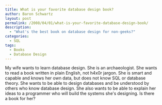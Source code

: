 ```yaml
---
title: What is your favorite database design book?
author: Baron Schwartz
layout: post
permalink: /2008/04/01/what-is-your-favorite-database-design-book/
description:
  - "What's the best book on database design for non-geeks?"
categories:
  - SQL
tags:
  - Books
  - Database Design
---
```

My wife wants to learn database design. She is an archaeologist. She wants to read a book written in plain English, not h4x0r jargon. She is smart and capable and knows her own data, but does not know SQL or database theory. She wants to be able to design databases and be understood by others who know database design. She also wants to be able to explain her ideas to a programmer who will build the systems she's designing. Is there a book for her?
